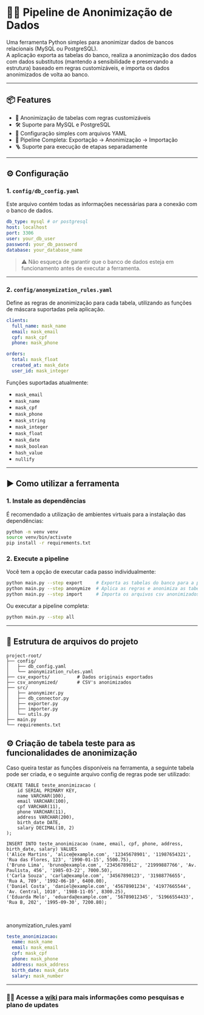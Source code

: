 # 🕵️‍♂️ Pipeline de Anonimização de Dados

Uma ferramenta Python simples para anonimizar dados de bancos relacionais (MySQL ou PostgreSQL).  
A aplicação exporta as tabelas do banco, realiza a anonimização dos dados com dados substitutos (mantendo a sensibilidade e preservando a estrutura) baseado em regras customizáveis, e importa os dados anonimizados de volta ao banco.

---

## 📦 Features

- 🔐 Anonimização de tabelas com regras customizáveis
- 🛠 Suporte para MySQL e PostgreSQL
- 🧾 Configuração simples com arquivos YAML
- 🔄 Pipeline Completa: Exportação → Anonimização → Importação
- :ladder: Suporte para execução de etapas separadamente

---

## ⚙️ Configuração

### 1. `config/db_config.yaml`

Este arquivo contém todas as informações necessárias para a conexão com o banco de dados.

```yaml
db_type: mysql # or postgresql
host: localhost
port: 3306
user: your_db_user
password: your_db_password
database: your_database_name
```

> ⚠️ Não esqueça de garantir que o banco de dados esteja em funcionamento antes de executar a ferramenta.

---

### 2. `config/anonymization_rules.yaml`

Define as regras de anonimização para cada tabela, utilizando as funções de máscara suportadas pela aplicação.

```yaml
clients:
  full_name: mask_name
  email: mask_email
  cpf: mask_cpf
  phone: mask_phone

orders:
  total: mask_float
  created_at: mask_date
  user_id: mask_integer
```

Funções suportadas atualmente:

- `mask_email`
- `mask_name`
- `mask_cpf`
- `mask_phone`
- `mask_string`
- `mask_integer`
- `mask_float`
- `mask_date`
- `mask_boolean`
- `hash_value`
- `nullify`

---

## ▶️ Como utilizar a ferramenta

### 1. Instale as dependências

É recomendado a utilização de ambientes virtuais para a instalação das dependências:

```bash
python -m venv venv
source venv/bin/activate
pip install -r requirements.txt
```

### 2. Execute a pipeline

Você tem a opção de executar cada passo individualmente:

```bash
python main.py --step export     # Exporta as tabelas do banco para a pasta /csv_exports
python main.py --step anonymize  # Aplica as regras e anonimiza as tabelas, o resultado fica na pasta /csv_anonymized
python main.py --step import     # Importa os arquivos csv anonimizados da pasta /csv_anonymized para o banco
```

Ou executar a pipeline completa:

```bash
python main.py --step all
```

---

## 📁 Estrutura de arquivos do projeto

```
project-root/
├── config/
│   ├── db_config.yaml
│   └── anonymization_rules.yaml
├── csv_exports/          # Dados originais exportados
├── csv_anonymized/       # CSV's anonimizados
├── src/
│   ├── anonymizer.py
│   ├── db_connector.py
│   ├── exporter.py
│   ├── importer.py
│   └── utils.py
├── main.py
└── requirements.txt
```

## ⚙️ Criação de tabela teste para as funcionalidades de anonimização

Caso queira testar as funções disponíveis na ferramenta, a seguinte tabela pode ser criada, e o seguinte arquivo config de regras pode ser utilizado:

```
CREATE TABLE teste_anonimizacao (
    id SERIAL PRIMARY KEY,
    name VARCHAR(100),
    email VARCHAR(100),
    cpf VARCHAR(11),
    phone VARCHAR(11),
    address VARCHAR(200),
    birth_date DATE,
    salary DECIMAL(10, 2)
);

INSERT INTO teste_anonimizacao (name, email, cpf, phone, address, birth_date, salary) VALUES
('Alice Martins', 'alice@example.com', '12345678901', '11987654321', 'Rua das Flores, 123', '1990-01-15', 5500.75),
('Bruno Lima', 'bruno@example.com', '23456789012', '21999887766', 'Av. Paulista, 456', '1985-03-22', 7000.50),
('Carla Souza', 'carla@example.com', '34567890123', '31988776655', 'Rua A, 789', '1992-06-10', 6400.00),
('Daniel Costa', 'daniel@example.com', '45678901234', '41977665544', 'Av. Central, 1010', '1988-11-05', 8300.25),
('Eduarda Melo', 'eduarda@example.com', '56789012345', '51966554433', 'Rua B, 202', '1995-09-30', 7200.80);
```
<br>

anonymization_rules.yaml

```yaml
teste_anonimizacao:
  name: mask_name
  email: mask_email
  cpf: mask_cpf
  phone: mask_phone
  address: mask_address
  birth_date: mask_date
  salary: mask_number
```

---

### 🕵️‍♂️ Acesse a [wiki](https://github.com/aleclr/db-anonymizer/wiki) para mais informações como pesquisas e plano de updates
